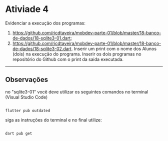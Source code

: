 # Ativiade 4
Evidenciar a execução dos programas:
1) https://github.com/ricdtaveira/mobdev-parte-01/blob/master/18-banco-de-dados/18-sqlite3-01.dart;
2) https://github.com/ricdtaveira/mobdev-parte-01/blob/master/18-banco-de-dados/18-sqlite3-02.dart.
Inserir um print com o nome dos Alunos (dois) na execução do programa. Inserir os dois programas no repositório do Github com o print da saida executada.
----

## Observações

no "sqlite3-01" você deve utilizar os seguintes comandos no terminal (Visual Studio Code)

```

flutter pub outdated

```


siga as instruções do terminal e no final utilize:

```

dart pub get

``` 
